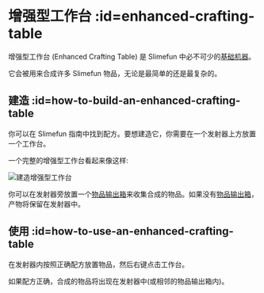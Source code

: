 # 增强型工作台 :id=enhanced-crafting-table

增强型工作台 (Enhanced Crafting Table) 是 Slimefun 中必不可少的[基础机器](/Basic-Machines)。

它会被用来合成许多 Slimefun 物品，无论是最简单的还是最复杂的。

## 建造 :id=how-to-build-an-enhanced-crafting-table

你可以在 Slimefun 指南中找到配方。要想建造它，你需要在一个发射器上方放置一个工作台。

一个完整的增强型工作台看起来像这样:

![建造增强型工作台](https://cdn.jsdelivr.net/gh/Slimefun/Wiki@master/images/multiblock-enhanced-crafting-table.png ':size=50%')

你可以在发射器旁放置一个[物品输出箱](/Output-Chest)来收集合成的物品。如果没有[物品输出箱](/Output-Chest)，产物将保留在发射器中。

## 使用 :id=how-to-use-an-enhanced-crafting-table

在发射器内按照正确配方放置物品，然后右键点击工作台。

如果配方正确，合成的物品将出现在发射器中(或相邻的物品输出箱内)。
